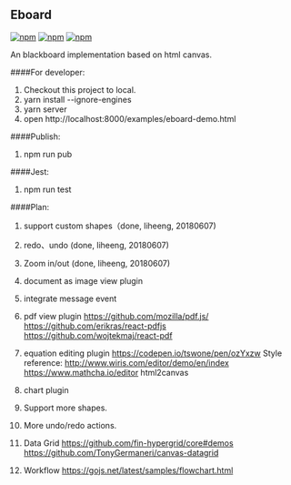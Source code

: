 ## Eboard 
[![npm](https://img.shields.io/npm/v/eboard.svg?style=flat-square)](https://www.npmjs.com/package/eboard)
[![npm](https://img.shields.io/npm/l/eboard.svg?style=flat-square)](https://www.npmjs.com/package/eboard)
[![npm](https://img.shields.io/npm/dm/eboard.svg?style=flat-square)](https://www.npmjs.com/package/eboard)

An blackboard implementation based on html canvas.


####For developer:
1. Checkout this project to local.
2. yarn install --ignore-engines
3. yarn server
4. open http://localhost:8000/examples/eboard-demo.html

####Publish:
1. npm run pub

####Jest:
1. npm run test

####Plan:
1. support custom shapes（done, liheeng, 20180607)

2. redo、undo (done, liheeng, 20180607)

3. Zoom in/out (done, liheeng, 20180607)

4. document as image view plugin

5. integrate message event

6. pdf view plugin
https://github.com/mozilla/pdf.js/ https://github.com/erikras/react-pdfjs
https://github.com/wojtekmaj/react-pdf

7. equation editing plugin
  https://codepen.io/tswone/pen/ozYxzw
  Style reference: http://www.wiris.com/editor/demo/en/index
  https://www.mathcha.io/editor
  html2canvas
  
8. chart plugin

9. Support more shapes.

10. More undo/redo actions.

11. Data Grid
  https://github.com/fin-hypergrid/core#demos
  https://github.com/TonyGermaneri/canvas-datagrid
  
12. Workflow
https://gojs.net/latest/samples/flowchart.html
